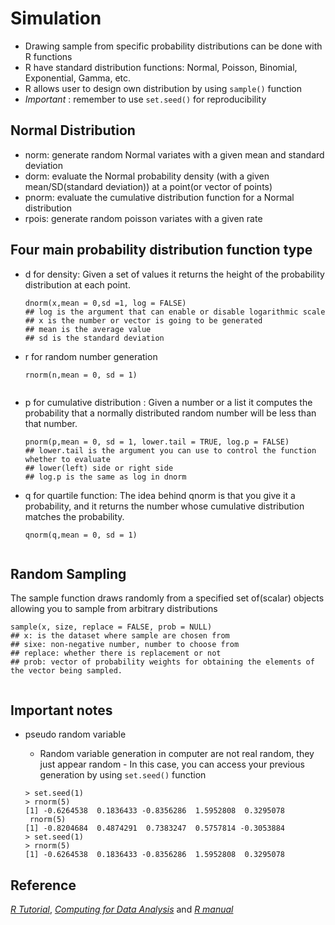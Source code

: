 Simulation
===
+ Drawing sample from specific probability distributions can be done with R functions 
+ R have standard distribution functions: Normal, Poisson, Binomial, Exponential, Gamma, etc. 
+ R allows user to design own distribution by using ```sample()``` function
+ _Important_ : remember to use ```set.seed()``` for reproducibility



Normal Distribution 
---
- norm: generate random Normal variates with a given mean and standard deviation
- dorm: evaluate the Normal probability density (with a given mean/SD(standard deviation)) at a point(or vector of points)
- pnorm: evaluate the cumulative distribution function for a Normal distribution 
- rpois: generate random poisson variates with a given rate

Four main probability distribution function type
---
- d for density: Given a set of values it returns the height of the probability distribution at each point. 


	```
	dnorm(x,mean = 0,sd =1, log = FALSE)
	## log is the argument that can enable or disable logarithmic scale
	## x is the number or vector is going to be generated
	## mean is the average value
	## sd is the standard deviation
	```		
- r for random number generation	

	```	
	rnorm(n,mean = 0, sd = 1)
		
	```
- p for cumulative distribution	: Given a number or a list it computes the probability that a normally distributed random number will be less than that number.

	```	
	pnorm(p,mean = 0, sd = 1, lower.tail = TRUE, log.p = FALSE)
	## lower.tail is the argument you can use to control the function whether to evaluate 
	## lower(left) side or right side
	## log.p is the same as log in dnorm
	```

- q for quartile function: The idea behind qnorm is that you give it a probability, and it returns the number whose cumulative distribution matches the probability.		
	
	```	
	qnorm(q,mean = 0, sd = 1)
		
	```

Random Sampling
---
The sample function draws randomly from a specified set of(scalar) objects allowing you to 
sample from arbitrary distributions

```
sample(x, size, replace = FALSE, prob = NULL)
## x: is the dataset where sample are chosen from
## sixe: non-negative number, number to choose from
## replace: whether there is replacement or not
## prob: vector of probability weights for obtaining the elements of the vector being sampled.


```

Important notes	
---
- pseudo random variable
	- Random variable generation in computer are not real random, they just appear random	- In this case, you can  access your previous generation by using ```set.seed()``` function
	
	```
	> set.seed(1)
	> rnorm(5)
	[1] -0.6264538  0.1836433 -0.8356286  1.5952808  0.3295078
	 rnorm(5)
	[1] -0.8204684  0.4874291  0.7383247  0.5757814 -0.3053884
	> set.seed(1)
	> rnorm(5)
	[1] -0.6264538  0.1836433 -0.8356286  1.5952808  0.3295078
	```
	
Reference
---
[_R Tutorial_](http://www.cyclismo.org/tutorial/R/probability.html), [_Computing for Data Analysis_](https://class.coursera.org/compdata-004/lecture/26) and [*R manual*](http://stat.ethz.ch/R-manual/R-patched/library/base/html/sample.html)


 
